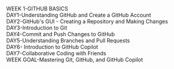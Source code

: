 WEEK 1-GITHUB BASICS<br>
  DAY1-Understanding GitHub and Create a GitHub Account<br>
  DAY2-GitHub's GUI - Creating a Repository and Making Changes<br>
  DAY3-Introduction to Git<br>
  DAY4-Commit and Push Changes to GitHub<br>
  DAY5-Understanding Branches and Pull Requests<br>
  DAY6- Introduction to GitHub Copilot<br>
  DAY7-Collaborative Coding with Friends<br>
  WEEK GOAL-Mastering Git, GitHub, and GitHub Copilot<br>
